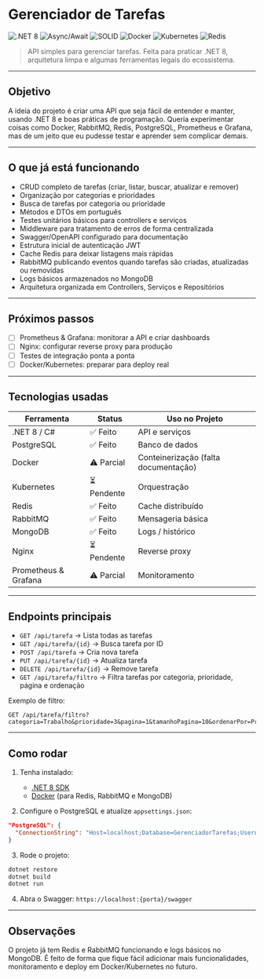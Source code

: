 # Gerenciador de Tarefas

![.NET 8](https://img.shields.io/badge/.NET-8-blue)
![Async/Await](https://img.shields.io/badge/Async--Await-green)
![SOLID](https://img.shields.io/badge/SOLID-purple)
![Docker](https://img.shields.io/badge/Docker-lightgrey)
![Kubernetes](https://img.shields.io/badge/Kubernetes-lightblue)
![Redis](https://img.shields.io/badge/Redis-orange)

> API simples para gerenciar tarefas. Feita para praticar .NET 8, arquitetura limpa e algumas ferramentas legais do ecossistema.

---

## Objetivo

A ideia do projeto é criar uma API que seja fácil de entender e manter, usando .NET 8 e boas práticas de programação. Queria experimentar coisas como Docker, RabbitMQ, Redis, PostgreSQL, Prometheus e Grafana, mas de um jeito que eu pudesse testar e aprender sem complicar demais.

---

## O que já está funcionando

* CRUD completo de tarefas (criar, listar, buscar, atualizar e remover)
* Organização por categorias e prioridades
* Busca de tarefas por categoria ou prioridade
* Métodos e DTOs em português
* Testes unitários básicos para controllers e serviços
* Middleware para tratamento de erros de forma centralizada
* Swagger/OpenAPI configurado para documentação
* Estrutura inicial de autenticação JWT
* Cache Redis para deixar listagens mais rápidas
* RabbitMQ publicando eventos quando tarefas são criadas, atualizadas ou removidas
* Logs básicos armazenados no MongoDB
* Arquitetura organizada em Controllers, Serviços e Repositórios 

---

## Próximos passos

* [ ] Prometheus & Grafana: monitorar a API e criar dashboards
* [ ] Nginx: configurar reverse proxy para produção
* [ ] Testes de integração ponta a ponta
* [ ] Docker/Kubernetes: preparar para deploy real

---

## Tecnologias usadas

| Ferramenta           | Status     | Uso no Projeto                       |
| -------------------- | ---------- | ------------------------------------ |
| .NET 8 / C#          | ✅ Feito    | API e serviços                       |
| PostgreSQL           | ✅ Feito    | Banco de dados                       |
| Docker               | ⚠️ Parcial | Conteinerização (falta documentação) |
| Kubernetes           | ⏳ Pendente | Orquestração                         |
| Redis                | ✅ Feito    | Cache distribuído                    |
| RabbitMQ             | ✅ Feito    | Mensageria básica                    |
| MongoDB              | ✅ Feito    | Logs / histórico                     |
| Nginx                | ⏳ Pendente | Reverse proxy                        |
| Prometheus & Grafana |⚠️ Parcial| Monitoramento                        |

---

## Endpoints principais

* `GET /api/tarefa` → Lista todas as tarefas
* `GET /api/tarefa/{id}` → Busca tarefa por ID
* `POST /api/tarefa` → Cria nova tarefa
* `PUT /api/tarefa/{id}` → Atualiza tarefa
* `DELETE /api/tarefa/{id}` → Remove tarefa
* `GET /api/tarefa/filtro` → Filtra tarefas por categoria, prioridade, página e ordenação

Exemplo de filtro:

```
GET /api/tarefa/filtro?categoria=Trabalho&prioridade=3&pagina=1&tamanhoPagina=10&ordenarPor=Prioridade&desc=true
```

---

## Como rodar

1. Tenha instalado:

   * [.NET 8 SDK](https://dotnet.microsoft.com/download)
   * [Docker](https://www.docker.com/) (para Redis, RabbitMQ e MongoDB)

2. Configure o PostgreSQL e atualize `appsettings.json`:

```json
"PostgreSQL": {
  "ConnectionString": "Host=localhost;Database=GerenciadorTarefas;Username=postgres;Password=senha"
}
```

3. Rode o projeto:

```bash
dotnet restore
dotnet build
dotnet run
```

4. Abra o Swagger: `https://localhost:{porta}/swagger`

---

## Observações

O projeto já tem Redis e RabbitMQ funcionando e logs básicos no MongoDB. É feito de forma que fique fácil adicionar mais funcionalidades, monitoramento e deploy em Docker/Kubernetes no futuro.
